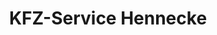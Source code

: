 ---
title: "KFZ-Service Hennecke"
url: /schenklengsfeld/kfz-service-hennecke/
shop: Autowerkstatt
---